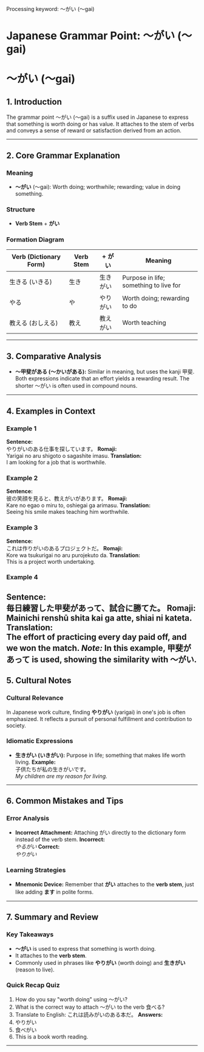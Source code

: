 Processing keyword: ～がい (〜gai)
# Japanese Grammar Point: ～がい (〜gai)
# ～がい (〜gai)
## 1. Introduction
The grammar point ～がい (〜gai) is a suffix used in Japanese to express that something is worth doing or has value. It attaches to the stem of verbs and conveys a sense of reward or satisfaction derived from an action.

---
## 2. Core Grammar Explanation
### Meaning
- **～がい** (〜gai): Worth doing; worthwhile; rewarding; value in doing something.
### Structure
- **Verb Stem** + **がい**
### Formation Diagram
| Verb (Dictionary Form) | Verb Stem | + がい | Meaning                             |
|------------------------|-----------|-------|-------------------------------------|
| 生きる (いきる)         | 生き      | 生きがい | Purpose in life; something to live for |
| やる                    | や        | やりがい | Worth doing; rewarding to do        |
| 教える (おしえる)       | 教え      | 教えがい | Worth teaching                      |
---
## 3. Comparative Analysis
- **～甲斐がある (～かいがある):** Similar in meaning, but uses the kanji 甲斐. Both expressions indicate that an effort yields a rewarding result. The shorter ～がい is often used in compound nouns.
---
## 4. Examples in Context
### Example 1
**Sentence:**  
やりがいのある仕事を探しています。
**Romaji:**  
Yarigai no aru shigoto o sagashite imasu.
**Translation:**  
I am looking for a job that is worthwhile.
### Example 2
**Sentence:**  
彼の笑顔を見ると、教えがいがあります。
**Romaji:**  
Kare no egao o miru to, oshiegai ga arimasu.
**Translation:**  
Seeing his smile makes teaching him worthwhile.
### Example 3
**Sentence:**  
これは作りがいのあるプロジェクトだ。
**Romaji:**  
Kore wa tsukurigai no aru purojekuto da.
**Translation:**  
This is a project worth undertaking.
### Example 4
**Sentence:**  
毎日練習した甲斐があって、試合に勝てた。
**Romaji:**  
Mainichi renshū shita kai ga atte, shiai ni kateta.
**Translation:**  
The effort of practicing every day paid off, and we won the match.
*Note:* In this example, 甲斐があって is used, showing the similarity with ～がい.
---
## 5. Cultural Notes
### Cultural Relevance
In Japanese work culture, finding **やりがい** (yarigai) in one's job is often emphasized. It reflects a pursuit of personal fulfillment and contribution to society.
### Idiomatic Expressions
- **生きがい (いきがい):** Purpose in life; something that makes life worth living.
  **Example:**  
  子供たちが私の生きがいです。  
  *My children are my reason for living.*
---
## 6. Common Mistakes and Tips
### Error Analysis
- **Incorrect Attachment:** Attaching がい directly to the dictionary form instead of the verb stem.
  **Incorrect:**  
  *やるがい*
  **Correct:**  
  *やりがい*
### Learning Strategies
- **Mnemonic Device:** Remember that **がい** attaches to the **verb stem**, just like adding **ます** in polite forms.
---
## 7. Summary and Review
### Key Takeaways
- **～がい** is used to express that something is worth doing.
- It attaches to the **verb stem**.
- Commonly used in phrases like **やりがい** (worth doing) and **生きがい** (reason to live).
### Quick Recap Quiz
1. How do you say "worth doing" using ～がい?
2. What is the correct way to attach ～がい to the verb 食べる?
3. Translate to English: これは読みがいのある本だ。
**Answers:**
1. やりがい
2. 食べがい
3. This is a book worth reading.
---
